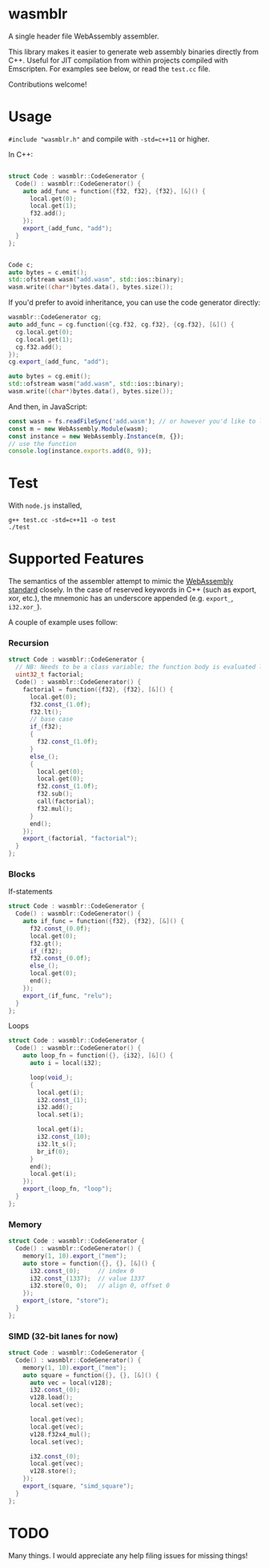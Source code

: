 # wasmblr
A single header file WebAssembly assembler.

This library makes it easier to generate web assembly binaries directly from C++.
Useful for JIT compilation from within projects compiled with Emscripten.
For examples see below, or read the `test.cc` file.

Contributions welcome!

# Usage

`#include "wasmblr.h"` and compile with `-std=c++11` or higher.

In C++:

```cpp

struct Code : wasmblr::CodeGenerator {
  Code() : wasmblr::CodeGenerator() {
    auto add_func = function({f32, f32}, {f32}, [&]() {
      local.get(0);
      local.get(1);
      f32.add();
    });
    export_(add_func, "add");
  }
};


Code c;
auto bytes = c.emit();
std::ofstream wasm("add.wasm", std::ios::binary);
wasm.write((char*)bytes.data(), bytes.size());
```

If you'd prefer to avoid inheritance, you can use the code generator directly:

```cpp
wasmblr::CodeGenerator cg;
auto add_func = cg.function({cg.f32, cg.f32}, {cg.f32}, [&]() {
  cg.local.get(0);
  cg.local.get(1);
  cg.f32.add();
});
cg.export_(add_func, "add");

auto bytes = cg.emit();
std::ofstream wasm("add.wasm", std::ios::binary);
wasm.write((char*)bytes.data(), bytes.size());
```

And then, in JavaScript:

```javascript
const wasm = fs.readFileSync('add.wasm'); // or however you'd like to load it
const m = new WebAssembly.Module(wasm);
const instance = new WebAssembly.Instance(m, {});
// use the function
console.log(instance.exports.add(8, 9));
```

# Test

With `node.js` installed,

```
g++ test.cc -std=c++11 -o test
./test
```

# Supported Features

The semantics of the assembler attempt to mimic the [WebAssembly standard](https://webassembly.github.io/spec/core/) closely.
In the case of reserved keywords in C++ (such as export, xor, etc.), the mnemonic has an underscore appended (e.g. `export_`, `i32.xor_`).

A couple of example uses follow:

### Recursion

```cpp
struct Code : wasmblr::CodeGenerator {
  // NB: Needs to be a class variable; the function body is evaluated later
  uint32_t factorial;
  Code() : wasmblr::CodeGenerator() {
    factorial = function({f32}, {f32}, [&]() {
      local.get(0);
      f32.const_(1.0f);
      f32.lt();
      // base case
      if_(f32);
      {
        f32.const_(1.0f);
      }
      else_();
      {
        local.get(0);
        local.get(0);
        f32.const_(1.0f);
        f32.sub();
        call(factorial);
        f32.mul();
      }
      end();
    });
    export_(factorial, "factorial");
  }
};
```

### Blocks

If-statements

```cpp
struct Code : wasmblr::CodeGenerator {
  Code() : wasmblr::CodeGenerator() {
    auto if_func = function({f32}, {f32}, [&]() {
      f32.const_(0.0f);
      local.get(0);
      f32.gt();
      if_(f32);
      f32.const_(0.0f);
      else_();
      local.get(0);
      end();
    });
    export_(if_func, "relu");
  }
};
```

Loops

```cpp
struct Code : wasmblr::CodeGenerator {
  Code() : wasmblr::CodeGenerator() {
    auto loop_fn = function({}, {i32}, [&]() {
      auto i = local(i32);

      loop(void_);
      {
        local.get(i);
        i32.const_(1);
        i32.add();
        local.set(i);

        local.get(i);
        i32.const_(10);
        i32.lt_s();
        br_if(0);
      }
      end();
      local.get(i);
    });
    export_(loop_fn, "loop");
  }
};
```

### Memory

```cpp
struct Code : wasmblr::CodeGenerator {
  Code() : wasmblr::CodeGenerator() {
    memory(1, 10).export_("mem");
    auto store = function({}, {}, [&]() {
      i32.const_(0);     // index 0
      i32.const_(1337);  // value 1337
      i32.store(0, 0);   // align 0, offset 0
    });
    export_(store, "store");
  }
};
```

### SIMD (32-bit lanes for now)

```cpp
struct Code : wasmblr::CodeGenerator {
  Code() : wasmblr::CodeGenerator() {
    memory(1, 10).export_("mem");
    auto square = function({}, {}, [&]() {
      auto vec = local(v128);
      i32.const_(0);
      v128.load();
      local.set(vec);

      local.get(vec);
      local.get(vec);
      v128.f32x4_mul();
      local.set(vec);

      i32.const_(0);
      local.get(vec);
      v128.store();
    });
    export_(square, "simd_square");
  }
};
```


# TODO

Many things. I would appreciate any help filing issues for missing things!
